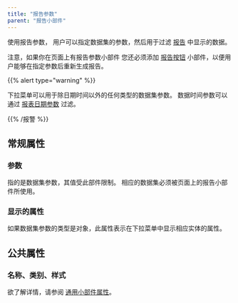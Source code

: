 ```yaml
---
title: "报告参数"
parent: "报告小部件"
---
```




使用报告参数， 用户可以指定数据集的参数，然后用于过滤 [报告](report-widgets) 中显示的数据。

注意，如果你在页面上有报告参数小部件 您还必须添加 [报告按钮](report-button) 小部件，以便用户能够在指定参数后重新生成报告。

{{% alert type="warning" %}}

下拉菜单可以用于除日期时间以外的任何类型的数据集参数。 数据时间参数可以通过 [报表日期参数](report-date-parameter) 过滤。

{{% /报警 %}}

## 常规属性

### 参数

指的是数据集参数，其值受此部件限制。 相应的数据集必须被页面上的报告小部件所使用。

### 显示的属性

如果数据集参数的类型是对象，此属性表示在下拉菜单中显示相应实体的属性。

## 公共属性

### 名称、类别、样式

欲了解详情，请参阅 [通用小部件属性](common-widget-properties)。
